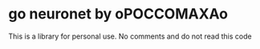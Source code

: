 # go neuronet by oPOCCOMAXAo
This is a library for personal use.
No comments and do not read this code
